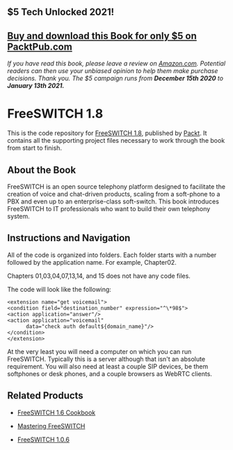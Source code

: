## $5 Tech Unlocked 2021!
[Buy and download this Book for only $5 on PacktPub.com](https://www.packtpub.com/product/freeswitch-1-8/9781785889134)
-----
*If you have read this book, please leave a review on [Amazon.com](https://www.amazon.com/gp/product/1785889133).     Potential readers can then use your unbiased opinion to help them make purchase decisions. Thank you. The $5 campaign         runs from __December 15th 2020__ to __January 13th 2021.__*

# FreeSWITCH 1.8
This is the code repository for [FreeSWITCH 1.8](https://www.packtpub.com/networking-and-servers/freeswitch-1618-second-edition?utm_source=github&utm_medium=repository&utm_campaign=9781785889134), published by [Packt](https://www.packtpub.com/?utm_source=github). It contains all the supporting project files necessary to work through the book from start to finish.
## About the Book
FreeSWITCH is an open source telephony platform designed to facilitate the creation of voice and chat-driven products, scaling from a soft-phone to a PBX and even up to an enterprise-class soft-switch. This book introduces FreeSWITCH to IT professionals who want to build their own telephony system.


## Instructions and Navigation
All of the code is organized into folders. Each folder starts with a number followed by the application name. For example, Chapter02.

Chapters 01,03,04,07,13,14, and 15 does not have any code files.

The code will look like the following:
```
<extension name="get voicemail">
<condition field="destination_number" expression="^\*98$">
<action application="answer"/>
<action application="voicemail"
      data="check auth default${domain_name}"/>
</condition>
</extension>
```

At the very least you will need a computer on which you can run FreeSWITCH. Typically this is a server although that isn't an absolute requirement. You will also need at least a couple SIP devices, be them softphones or desk phones, and a couple browsers as WebRTC clients.

## Related Products
* [FreeSWITCH 1.6 Cookbook](https://www.packtpub.com/networking-and-servers/freeswitch-16-cookbook?utm_source=github&utm_medium=repository&utm_campaign=9781785280917)

* [Mastering FreeSWITCH](https://www.packtpub.com/networking-and-servers/mastering-freeswitch?utm_source=github&utm_medium=repository&utm_campaign=9781784398880)

* [FreeSWITCH 1.0.6](https://www.packtpub.com/networking-and-servers/freeswitch-106?utm_source=github&utm_medium=repository&utm_campaign=9781847199966)

